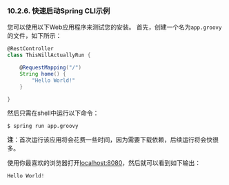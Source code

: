 ### 10.2.6. 快速启动Spring CLI示例

您可以使用以下Web应用程序来测试您的安装。 首先，创建一个名为`app.groovy`的文件，如下所示：
```groovy
@RestController
class ThisWillActuallyRun {

    @RequestMapping("/")
    String home() {
        "Hello World!"
    }

}
```
然后只需在shell中运行以下命令：
```shell
$ spring run app.groovy
```
**注**：首次运行该应用将会花费一些时间，因为需要下载依赖，后续运行将会快很多。

使用你最喜欢的浏览器打开[localhost:8080](localhost:8080)，然后就可以看到如下输出：
```java
Hello World!
```
